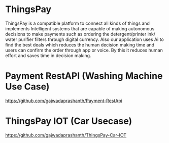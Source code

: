 # ThingsPay

ThingsPay is a compatible platform to connect all kinds of things and implements Intelligent systems that are capable of making autonomous decisions to make payments such as ordering the detergent/printer ink/ water purifier filters through digital currency. Also our application uses Ai to find the best deals which reduces the human decision making time and users can confirm the order through app or voice. By this it reduces human effort and saves time in decision making.

# Payment RestAPI (Washing Machine Use Case)
https://github.com/gajwadaprashanth/Payment-RestApi

# ThingsPay IOT (Car Usecase)
https://github.com/gajwadaprashanth/ThingsPay-Car-IOT
